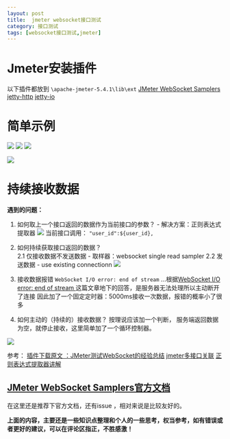 ```yaml
---
layout: post
title:  jmeter websocket接口测试
category: 接口测试
tags: [websocket接口测试,jmeter]
---
```

# Jmeter安装插件

以下插件都放到 `\apache-jmeter-5.4.1\lib\ext`
[JMeter WebSocket Samplers](https://bitbucket.org/pjtr/jmeter-websocket-samplers/downloads/)
[jetty-http](http://mvnrepository.com/artifact/org.eclipse.jetty/jetty-http)
[jetty-io](http://mvnrepository.com/artifact/org.eclipse.jetty/jetty-io)

# 简单示例
![](https://img2020.cnblogs.com/blog/826848/202104/826848-20210421112456089-684144659.png)
![](https://img2020.cnblogs.com/blog/826848/202104/826848-20210421112649609-2011335098.png)
![](https://img2020.cnblogs.com/blog/826848/202104/826848-20210421112743828-598738239.png)

![](https://img2020.cnblogs.com/blog/826848/202104/826848-20210421112826285-1752103706.png)


# 持续接收数据
**遇到的问题：**
1. 如何取上一个接口返回的数据作为当前接口的参数？ - 解决方案：正则表达式提取器
![](https://img2020.cnblogs.com/blog/826848/202104/826848-20210421150252148-1137389806.png)
当前接口调用：
`"user_id":${user_id},`

2. 如何持续获取接口返回的数据？  
2.1 仅接收数据不发送数据 - 取样器：websocket single read sampler
2.2 发送数据 - use existing connectionn
![](https://img2020.cnblogs.com/blog/826848/202104/826848-20210421145642541-538699908.png)

3. 接收数据报错 `WebSocket I/O error: end of stream`
...根据[WebSocket I/O error: end of stream
](https://bitbucket.org/pjtr/jmeter-websocket-samplers/issues/71/websocket-i-o-error-end-of-stream)这篇文章地下的回答，是服务器无法处理所以主动断开了连接
因此加了一个固定定时器：5000ms接收一次数据，报错的概率小了很多

4. 如何主动的（持续的）接收数据？ 
按理说应该加一个判断， 服务端返回数据为空，就停止接收，这里简单加了一个循环控制器。

![](https://img2020.cnblogs.com/blog/826848/202104/826848-20210421181239253-1205068134.png)



参考：
[插件下载原文 ：JMeter测试WebSocket的经验总结](https://blog.csdn.net/smooth00/article/details/81355110)
[jmeter多接口关联](https://blog.csdn.net/yh_ginny/article/details/85232859)
[正则表达式提取器讲解](https://blog.csdn.net/darkmanno5/article/details/80428275)

## [JMeter WebSocket Samplers官方文档](https://bitbucket.org/pjtr/jmeter-websocket-samplers/src/master/README.md)
在这里还是推荐下官方文档，还有issue ，相对来说是比较友好的。


**上面的内容，主要还是一些知识点整理和个人的一些思考，权当参考，如有错误或者更好的建议，可以在评论区指正，不胜感激！**


[jekyll]:      http://jekyllrb.com
[jekyll-gh]:   https://github.com/jekyll/jekyll
[jekyll-help]: https://github.com/jekyll/jekyll-help

